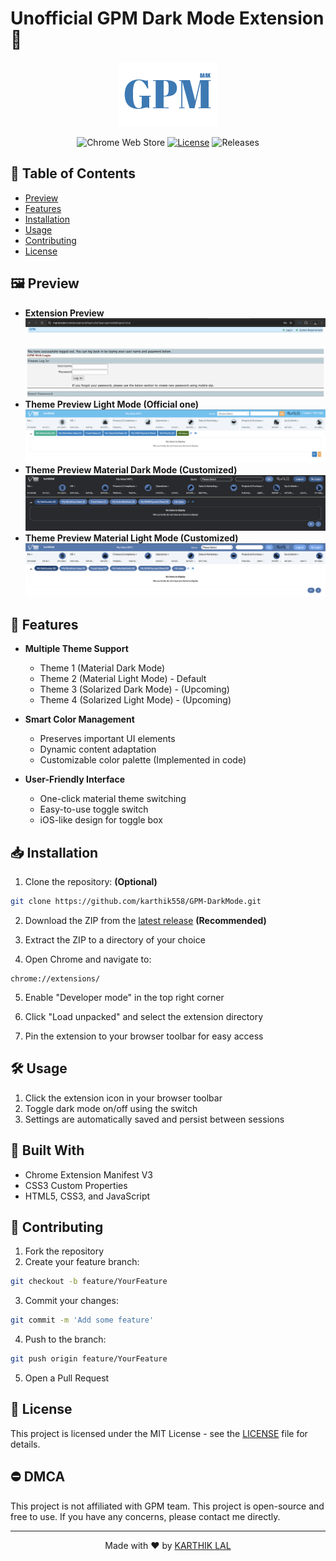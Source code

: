 # Unofficial GPM Dark Mode Extension 🌙

<div align="center">

![GPM Dark Mode Logo](icons/logo1.png)

![Chrome Web Store](https://img.shields.io/badge/chrome-extension-orange.svg)
[![License](https://img.shields.io/badge/license-MIT-green.svg)](LICENSE)
![Releases](https://img.shields.io/github/release/karthik558/GPM-DarkMode?)

</div>

## 📖 Table of Contents

- [Preview](#-preview)
- [Features](#-features)
- [Installation](#-installation)
- [Usage](#️️-usage)
- [Contributing](#-contributing)
- [License](#-license)

## 🖼️ Preview

- <b> Extension Preview </b>
![GPM Dark Mode Preview](src/video/dark-enable.gif)
- <b> Theme Preview Light Mode (Official one)</b>
![Light Theme](src/picture/light-mode.png)
- <b> Theme Preview Material Dark Mode (Customized)</b>
![Dark Theme](src/picture/dark-mode.png)
- <b> Theme Preview Material Light Mode (Customized)</b>
![Light Theme](src/picture/light-mode-v2.png)

## 🌟 Features

- **Multiple Theme Support**
  - Theme 1 (Material Dark Mode)
  - Theme 2 (Material Light Mode) - Default
  - Theme 3 (Solarized Dark Mode) - (Upcoming)
  - Theme 4 (Solarized Light Mode) - (Upcoming)

- **Smart Color Management**
  - Preserves important UI elements
  - Dynamic content adaptation
  - Customizable color palette (Implemented in code)

- **User-Friendly Interface**
  - One-click material theme switching
  - Easy-to-use toggle switch
  - iOS-like design for toggle box

## 📥 Installation

1. Clone the repository: <b> (Optional) </b>

```bash
git clone https://github.com/karthik558/GPM-DarkMode.git
```

2. Download the ZIP from the [latest release](https://github.com/karthik558/GPM-DarkMode/releases) <b> (Recommended) </b>

3. Extract the ZIP to a directory of your choice

4. Open Chrome and navigate to:

```
chrome://extensions/
```

5. Enable "Developer mode" in the top right corner

6. Click "Load unpacked" and select the extension directory

7. Pin the extension to your browser toolbar for easy access

## 🛠️ Usage

1. Click the extension icon in your browser toolbar
2. Toggle dark mode on/off using the switch
3. Settings are automatically saved and persist between sessions

## 🧱 Built With

- Chrome Extension Manifest V3
- CSS3 Custom Properties
- HTML5, CSS3, and JavaScript

## 🤝 Contributing

1. Fork the repository
2. Create your feature branch:

```bash
git checkout -b feature/YourFeature
```

3. Commit your changes:

```bash
git commit -m 'Add some feature'
```

4. Push to the branch:

```bash
git push origin feature/YourFeature
```

5. Open a Pull Request

## 📝 License

This project is licensed under the MIT License - see the [LICENSE](LICENSE) file for details.

## ⛔️ DMCA

This project is not affiliated with GPM team. This project is open-source and free to use. If you have any concerns, please contact me directly.

---

<div align="center">

Made with ❤️ by [KARTHIK LAL](https://karthiklal.in)

</div>
